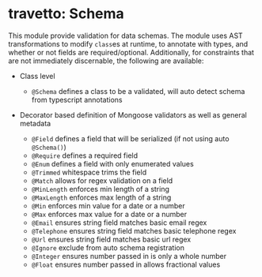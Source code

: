 travetto: Schema
===

This module provide validation for data schemas. The module uses AST transformations to 
modify `class`es at runtime, to annotate with types, and whether or not fields are 
required/optional.  Additionally, for constraints that are not immediately discernable,
the following are available:

  - Class level
     - `@Schema` defines a class to be a validated, will auto detect schema from typescript annotations

  - Decorator based definition of Mongoose validators as well as general metadata
     - `@Field` defines a field that will be serialized (if not using auto `@Schema()`)
     - `@Require` defines a required field
     - `@Enum` defines a field with only enumerated values
     - `@Trimmed` whitespace trims the field
     - `@Match` allows for regex validation on a field
     - `@MinLength` enforces min length of a string
     - `@MaxLength` enforces max length of a string
     - `@Min` enforces min value for a date or a number
     - `@Max` enforces max value for a date or a number
     - `@Email` ensures string field matches basic email regex
     - `@Telephone` ensures string field matches basic telephone regex
     - `@Url` ensures string field matches basic url regex
     - `@Ignore` exclude from auto schema registration
     - `@Integer` ensures number passed in is only a whole number
     - `@Float` ensures number passed in allows fractional values
